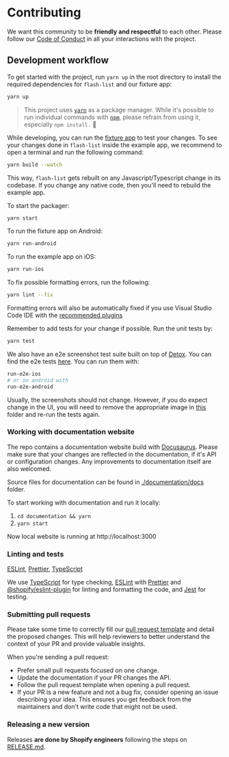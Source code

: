 # Contributing

We want this community to be **friendly and respectful** to each other. Please follow our [Code of Conduct](./CODE_OF_CONDUCT.md) in all your interactions with the project.

## Development workflow

To get started with the project, run `yarn up` in the root directory to install the required dependencies for `flash-list` and our fixture app:

```sh
yarn up
```

> This project uses [`yarn`](https://classic.yarnpkg.com/) as a package manager. While it's possible to run individual commands with [`npm`](https://github.com/npm/cli), please refrain from using it, especially `npm install.` 🙅

While developing, you can run the [fixture app](/fixture/) to test your changes. To see your changes done in `flash-list` inside the example app, we recommend to open a terminal and run the following command:

```sh
yarn build --watch
```

This way, `flash-list` gets rebuilt on any Javascript/Typescript change in its codebase.
If you change any native code, then you'll need to rebuild the example app.

To start the packager:

```sh
yarn start
```

To run the fixture app on Android:

```sh
yarn run-android
```

To run the example app on iOS:

```sh
yarn run-ios
```

To fix possible formatting errors, run the following:

```sh
yarn lint --fix
```

Formatting errors will also be automatically fixed if you use Visual Studio Code IDE with the [recommended plugins](.vscode/extensions.json)

Remember to add tests for your change if possible. Run the unit tests by:

```sh
yarn test
```

We also have an e2e screenshot test suite built on top of [Detox](https://github.com/wix/Detox/). You can find the e2e tests [here](https://github.com/Shopify/flash-list/tree/main/fixture/e2e). You can run them with:

```sh
run-e2e-ios
# or on android with
run-e2e-android
```

Usually, the screenshots should not change. However, if you do expect change in the UI, you will need to remove the appropriate image in [this](https://github.com/Shopify/flash-list/tree/main/fixture/e2e/artifacts/ios) folder and re-run the tests again.

### Working with documentation website

The repo contains a documentation website build with [Docusaurus](https://docusaurus.io/). Please make sure that your changes are reflected in the documentation, if it's API or configuration changes. Any improvements to documentation itself are also welcomed.

Source files for documentation can be found in [./documentation/docs](./documentation/docs) folder.

To start working with documentation and run it locally:

1. `cd documentation && yarn`
2. `yarn start`

Now local website is running at http://localhost:3000

### Linting and tests

[ESLint](https://eslint.org/), [Prettier](https://prettier.io/), [TypeScript](https://www.typescriptlang.org/)

We use [TypeScript](https://www.typescriptlang.org/) for type checking, [ESLint](https://eslint.org/) with [Prettier](https://prettier.io/) and [@shopify/eslint-plugin](https://www.npmjs.com/package/@shopify/eslint-plugin) for linting and formatting the code, and [Jest](https://jestjs.io/) for testing.

### Submitting pull requests

Please take some time to correctly fill our [pull request template](.github/PULL_REQUEST_TEMPLATE.md) and detail the proposed changes. This will help reviewers to better understand the context of your PR and provide valuable insights.

When you're sending a pull request:

- Prefer small pull requests focused on one change.
- Update the documentation if your PR changes the API.
- Follow the pull request template when opening a pull request.
- If your PR is a new feature and not a bug fix, consider opening an issue describing your idea. This ensures you get feedback from the maintainers and don't write code that might not be used.

### Releasing a new version

Releases **are done by Shopify engineers** following the steps on [RELEASE.md](./RELEASE.md).
